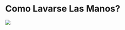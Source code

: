 # Como Lavarse Las Manos?

![](https://files.adventistas.org/institucional/es/sites/26/2020/03/lavar-m%C3%A3os_coronavirus2.jpg)
